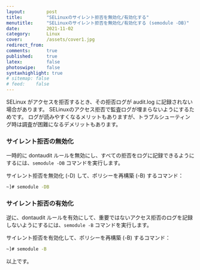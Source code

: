 ```yaml
---
layout:        post
title:         "SELinuxのサイレント拒否を無効化/有効化する"
menutitle:     "SELinuxのサイレント拒否を無効化/有効化する (semodule -DB)"
date:          2021-11-02
category:      Linux
cover:         /assets/cover1.jpg
redirect_from:
comments:      true
published:     true
latex:         false
photoswipe:    false
syntaxhighlight: true
# sitemap: false
# feed:    false
---
```


SELinux がアクセスを拒否するとき、その拒否ログが audit.log に記録されない場合があります。
SELinuxのアクセス拒否で監査ログが埋まらないようにするためです。
ログが読みやすくなるメリットもありますが、トラブルシューティング時は調査が困難になるデメリットもあります。

### サイレント拒否の無効化

一時的に dontaudit ルールを無効にし、すべての拒否をログに記録できるようにするには、`semodule -DB` コマンドを実行します。

サイレント拒否を無効化 (-D) して、ポリシーを再構築 (-B) するコマンド：
```bash
~]# semodule -DB
```

### サイレント拒否の有効化

逆に、dontaudit ルールを有効にして、重要ではないアクセス拒否のログを記録しないようにするには、`semodule -B` コマンドを実行します。

サイレント拒否を有効化して、ポリシーを再構築 (-B) するコマンド：
```bash
~]# semodule -B
```

以上です。
